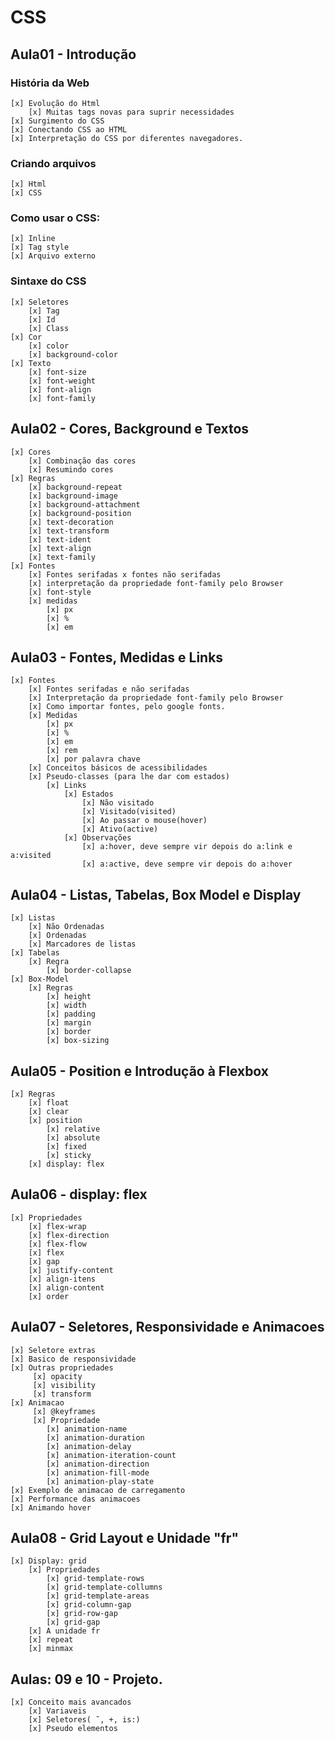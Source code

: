 # CSS

## Aula01 - Introdução

### História da Web
    [x] Evolução do Html
        [x] Muitas tags novas para suprir necessidades
    [x] Surgimento do CSS
    [x] Conectando CSS ao HTML
    [x] Interpretação do CSS por diferentes navegadores.

### Criando arquivos
    [x] Html
    [x] CSS

### Como usar o CSS:
    [x] Inline
    [x] Tag style
    [x] Arquivo externo

### Sintaxe do CSS
    [x] Seletores
        [x] Tag
        [x] Id
        [x] Class
    [x] Cor
        [x] color
        [x] background-color
    [x] Texto
        [x] font-size
        [x] font-weight
        [x] font-align
        [x] font-family

## Aula02 - Cores, Background e Textos
    [x] Cores
        [x] Combinação das cores
        [x] Resumindo cores
    [x] Regras
        [x] background-repeat
        [x] background-image
        [x] background-attachment
        [x] background-position
        [x] text-decoration
        [x] text-transform
        [x] text-ident
        [x] text-align
        [x] text-family
    [x] Fontes
        [x] Fontes serifadas x fontes não serifadas
        [x] interpretação da propriedade font-family pelo Browser
        [x] font-style
        [x] medidas
            [x] px
            [x] %
            [x] em
## Aula03 - Fontes, Medidas e Links
    [x] Fontes
        [x] Fontes serifadas e não serifadas
        [x] Interpretação da propriedade font-family pelo Browser
        [x] Como importar fontes, pelo google fonts.
        [x] Medidas
            [x] px
            [x] %
            [x] em
            [x] rem
            [x] por palavra chave
        [x] Conceitos básicos de acessibilidades
        [x] Pseudo-classes (para lhe dar com estados)
            [x] Links
                [x] Estados
                    [x] Não visitado
                    [x] Visitado(visited)
                    [x] Ao passar o mouse(hover)
                    [x] Ativo(active)
                [x] Observações
                    [x] a:hover, deve sempre vir depois do a:link e a:visited
                    [x] a:active, deve sempre vir depois do a:hover

## Aula04 - Listas, Tabelas, Box Model e Display
    [x] Listas
        [x] Não Ordenadas
        [x] Ordenadas
        [x] Marcadores de listas
    [x] Tabelas
        [x] Regra
            [x] border-collapse
    [x] Box-Model
        [x] Regras
            [x] height
            [x] width
            [x] padding
            [x] margin
            [x] border
            [x] box-sizing

## Aula05 - Position e Introdução à Flexbox
    [x] Regras
        [x] float
        [x] clear
        [x] position
            [x] relative
            [x] absolute
            [x] fixed
            [x] sticky
        [x] display: flex

## Aula06 - display: flex
    [x] Propriedades
        [x] flex-wrap      
        [x] flex-direction      
        [x] flex-flow      
        [x] flex      
        [x] gap      
        [x] justify-content      
        [x] align-itens      
        [x] align-content      
        [x] order
## Aula07 - Seletores, Responsividade e Animacoes
    [x] Seletore extras
    [x] Basico de responsividade
    [x] Outras propriedades
         [x] opacity
         [x] visibility
         [x] transform
    [x] Animacao
         [x] @keyframes
         [x] Propriedade
            [x] animation-name
            [x] animation-duration
            [x] animation-delay
            [x] animation-iteration-count
            [x] animation-direction
            [x] animation-fill-mode
            [x] animation-play-state
    [x] Exemplo de animacao de carregamento
    [x] Performance das animacoes
    [x] Animando hover

## Aula08 - Grid Layout e Unidade "fr"
    [x] Display: grid
        [x] Propriedades
            [x] grid-template-rows
            [x] grid-template-collumns
            [x] grid-template-areas
            [x] grid-column-gap
            [x] grid-row-gap
            [x] grid-gap
        [x] A unidade fr
        [x] repeat
        [x] minmax

## Aulas: 09 e 10 - Projeto.
    [x] Conceito mais avancados
        [x] Variaveis
        [x] Seletores( ˜, +, is:)
        [x] Pseudo elementos